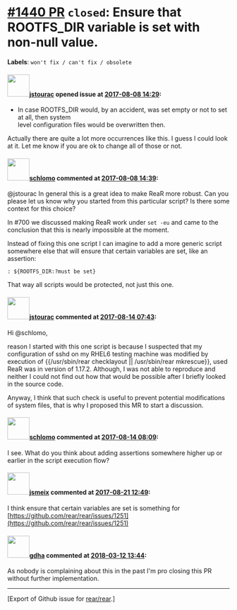 [\#1440 PR](https://github.com/rear/rear/pull/1440) `closed`: Ensure that ROOTFS\_DIR variable is set with non-null value.
==========================================================================================================================

**Labels**: `won't fix / can't fix / obsolete`

#### <img src="https://avatars.githubusercontent.com/u/12250881?v=4" width="50">[jstourac](https://github.com/jstourac) opened issue at [2017-08-08 14:29](https://github.com/rear/rear/pull/1440):

-   In case ROOTFS\_DIR would, by an accident, was set empty or not to
    set at all, then system  
    level configuration files would be overwritten then.

Actually there are quite a lot more occurrences like this. I guess I
could look at it. Let me know if you are ok to change all of those or
not.

#### <img src="https://avatars.githubusercontent.com/u/101384?v=4" width="50">[schlomo](https://github.com/schlomo) commented at [2017-08-08 14:39](https://github.com/rear/rear/pull/1440#issuecomment-320976476):

@jstourac In general this is a great idea to make ReaR more robust. Can
you please let us know why you started from this particular script? Is
there some context for this choice?

In \#700 we discussed making ReaR work under `set -eu` and came to the
conclusion that this is nearly impossible at the moment.

Instead of fixing this one script I can imagine to add a more generic
script somewhere else that will ensure that certain variables are set,
like an assertion:

    : ${ROOTFS_DIR:?must be set}

That way all scripts would be protected, not just this one.

#### <img src="https://avatars.githubusercontent.com/u/12250881?v=4" width="50">[jstourac](https://github.com/jstourac) commented at [2017-08-14 07:43](https://github.com/rear/rear/pull/1440#issuecomment-322121346):

Hi @schlomo,

reason I started with this one script is because I suspected that my
configuration of sshd on my RHEL6 testing machine was modified by
execution of {{/usr/sbin/rear checklayout || /usr/sbin/rear mkrescue}},
used ReaR was in version of 1.17.2. Although, I was not able to
reproduce and neither I could not find out how that would be possible
after I briefly looked in the source code.

Anyway, I think that such check is useful to prevent potential
modifications of system files, that is why I proposed this MR to start a
discussion.

#### <img src="https://avatars.githubusercontent.com/u/101384?v=4" width="50">[schlomo](https://github.com/schlomo) commented at [2017-08-14 08:09](https://github.com/rear/rear/pull/1440#issuecomment-322125868):

I see. What do you think about adding assertions somewhere higher up or
earlier in the script execution flow?

#### <img src="https://avatars.githubusercontent.com/u/1788608?u=925fc54e2ce01551392622446ece427f51e2f0ce&v=4" width="50">[jsmeix](https://github.com/jsmeix) commented at [2017-08-21 12:49](https://github.com/rear/rear/pull/1440#issuecomment-323736213):

I think ensure that certain variables are set is something for  
[https://github.com/rear/rear/issues/1251](https://github.com/rear/rear/issues/1251)

#### <img src="https://avatars.githubusercontent.com/u/888633?u=cdaeb31efcc0048d3619651aa18dd4b76e636b21&v=4" width="50">[gdha](https://github.com/gdha) commented at [2018-03-12 13:44](https://github.com/rear/rear/pull/1440#issuecomment-372313813):

As nobody is complaining about this in the past I'm pro closing this PR
without further implementation.

------------------------------------------------------------------------

\[Export of Github issue for
[rear/rear](https://github.com/rear/rear).\]
